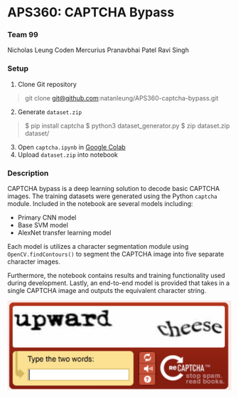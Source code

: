 # APS360: CAPTCHA Bypass
### Team 99
Nicholas Leung
Coden Mercurius
Pranavbhai Patel
Ravi Singh

### Setup
1. Clone Git repository
> git clone git@github.com:natanleung/APS360-captcha-bypass.git
2. Generate `dataset.zip`
> $ pip install captcha
> $ python3 dataset_generator.py
> $ zip dataset.zip dataset/
3. Open `captcha.ipynb` in [Google Colab](https://colab.research.google.com/)
4. Upload `dataset.zip` into notebook

### Description
CAPTCHA bypass is a deep learning solution to decode basic CAPTCHA images. The training datasets were generated using the Python `captcha` module. Included in the notebook are several models including:
* Primary CNN model
* Base SVM model
* AlexNet transfer learning model

Each model is utilizes a character segmentation module using `OpenCV.findContours()` to segment the CAPTCHA image into five separate character images.

Furthermore, the notebook contains results and training functionality used during development. Lastly, an end-to-end model is provided that takes in a single CAPTCHA image and outputs the equivalent character string.

![upward cheese](upward_cheese.png)
